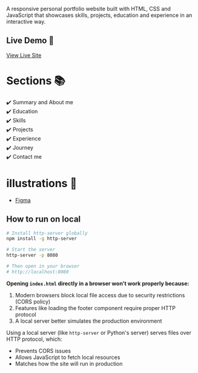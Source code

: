 A responsive personal portfolio website built with HTML, CSS and JavaScript that showcases skills, projects, education and experience in an interactive way.

## Live Demo 🌟

[View Live Site](https://balashekhar.me)

# Sections 📚

✔️ Summary and About me\
✔️ Education\
✔️ Skills \
✔️ Projects\
✔️ Experience\
✔️ Journey\
✔️ Contact me

# illustrations 🍥

- [Figma](https://www.figma.com/)

## How to run on local

```bash
# Install http-server globally
npm install -g http-server

# Start the server
http-server -p 8080

# Then open in your browser
# http://localhost:8080
```

**Opening `index.html` directly in a browser won't work properly because:**

1. Modern browsers block local file access due to security restrictions (CORS policy)
2. Features like loading the footer component require proper HTTP protocol
3. A local server better simulates the production environment

Using a local server (like `http-server` or Python's server) serves files over HTTP protocol, which:

- Prevents CORS issues
- Allows JavaScript to fetch local resources
- Matches how the site will run in production
